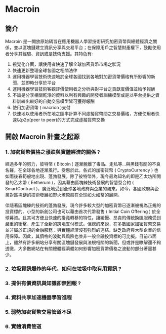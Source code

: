 Macroin
=======
簡介
----
Macroin 是一開放原始碼旨在應用機器人學習技術研究加密貨幣與總體經濟之關係，並以區塊鏈建立資訊分享與交易平台；在保障用戶之智慧財產權下，鼓勵使用者分享其經驗、資訊或是技術支援。其特色有:

1. 視覺化介面，讓使用者快速了解全球加密貨幣市場之狀況
2. 快速更新整理全球各國之相關法律
3. 運用機器學習技術快速地於全球各國找到各地對加密貨幣價格有所影響的新聞，並即時分享於平台
4. 運用機器學習技術客觀評價使用者之分析與對平台之貢獻度價值並給予報酬
5. 不論是分享相關乾淨的資料以利有興趣的開發者訓練模型或是以平台提供之資料訓練出較好的自動交易模型皆可獲得報酬
6. 使用加密貨幣 ( macrion )支付
7. 快速地以使用者所在地之匯率計算不同虛擬貨幣間之交易價格，方便使用者快速以p2p(peer to peer)的方式完成虛擬貨幣交換

開啟 Macroin 計畫之起源
---------------
### 1. 加密貨幣價格之漲跌與實體經濟的關係 ?
經過多年的努力，彼特幣 ( Bitcoin ) 逐漸脫離了毒品、走私等...與黑錢有關的不良名聲，在全球各地逐漸風行。受惠於此，各式的加密貨幣 ( CryptoCurrency ) 也如雨後春筍般地出現、蓬勃發展。除了彼特幣外，現今最為知名的即是乙太坊所開發的乙太幣 ( Eetherum )，因其藉由區塊練技術發展的智慧型合約 ( SmartContract )，廣泛地受到全球各地政府與企業的親來。如今，各國政府與企業對區塊鏈的技術發展如野火燎原般在全球如火如荼的展開。

伴隨著區塊練的技術的蓬勃發展，現今許多較大型的加密貨幣已逐漸被視為正規的投資標的、小型的新創公司也可以藉由首次代幣發售 ( Initial Coin Offering ) 於全球募資。且其可方便且快速的掛竟轉移的特性，讓緩慢、昂貴的傳統換匯服務受到嚴重的衝擊，產生了全新的跨境支付模式。但總的來說，在多數國家加密貨幣交易並非屬於正規的金融服務：與實體經濟沒有強烈的連結、缺乏政府與大型企業的信用保障。因此，其價格的波動與風險也並非一般金融投資標的可比擬。目前市面上，雖然有許多網站分享有關區塊鏈發展與法規相關的新聞，但或許是瞭解還不夠透徹，大多數網站在有關總體經濟體如何影響加密貨幣價格之波動的部分著墨甚少。

### 2. 垃圾資訊爆炸的年代，如何在垃圾中取有用資訊 ?

### 3. 提供有價資訊與知識卻無回報 ?

### 4. 資料共享加速機器學習進程

### 5. 弱勢加密貨幣交易管道不足

### 6. 實體消費管道
